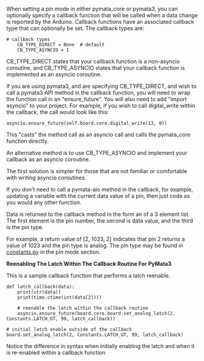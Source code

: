 When setting a pin mode in either pymata_core or pymata3, you can optionally specify a callback function that will be called when a data change is reported by the Arduino. Callback functions have an associated callback type that can optionally be set. The callback types are:
```
# callback types
    CB_TYPE_DIRECT = None  # default
    CB_TYPE_ASYNCIO = 1
```
CB_TYPE_DIRECT states that your callback function is a non-asyncio coroutine, and CB_TYPE_ASYNCIO states that your callback function is implemented as an asyncio coroutine.

If you are using pymata3, and are specifying CB_TYPE_DIRECT, and wish to call a pymata3 API method in the callback function, you will need to wrap the function call in an "ensure_future". You will also need to add "import asyncio" to your project. For example, if you wish to call digital_write within the callback, the call would look like this:

```
asyncio.ensure_future(self.board.core.digital_write(13, 0))
```

This "casts" the method call as an asyncio call and calls the pymata_core function directly.

An alternative method is to use CB_TYPE_ASYNCIO and implement your callback as an asyncio coroutine.

The first solution is simpler for those that are not familiar or comfortable with writing asyncio coroutines.


If you don't need to call a pymata-aio method in the callback, for example, updating a variable with the current data value of a pin, then just code as you would any other function.

Data is returned to the callback method in the form an of a 3 element list. The first element is the pin number, the second is data value, and the third is the pin type.

For example, a return value of [2, 1023, 2] indicates that pin 2 returns a value of 1023 and the pin type is analog. The pin type may be found in [constants.py](https://github.com/MrYsLab/pymata-aio/blob/master/pymata_aio/constants.py) in the pin mode section.

**Reenabling The Latch Within The Callback Routine For PyMata3**


This is a sample callback function that performs a latch reenable.
```
def latch_callback(data):
    print(str(data))
    print(time.ctime(int(data[2])))

    # reenable the latch within the callback routine
    asyncio.ensure_future(board.core.board.set_analog_latch(2, Constants.LATCH_GT, 99, latch_callback))

# initial latch enable outside of the callback
board.set_analog_latch(2, Constants.LATCH_GT, 99, latch_callback)
```

Notice the difference in syntax when initially enabling the latch and when it is re-enabled within a callback function

